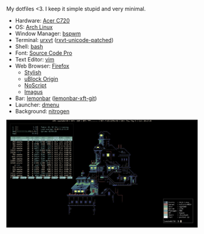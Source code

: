 My dotfiles <3. I keep it simple stupid and very minimal.

* Hardware: [Acer C720](http://a.co/b6lg7tR)
* OS: [Arch Linux](https://www.archlinux.org/)
* Window Manager: [bspwm](https://github.com/baskerville/bspwm)
* Terminal: [urxvt](https://wiki.archlinux.org/index.php/Rxvt-unicode) ([rxvt-unicode-patched](https://aur.archlinux.org/packages/rxvt-unicode-patched/))
* Shell: [bash](https://www.gnu.org/software/bash/)
* Font: [Source Code Pro](https://github.com/adobe-fonts/source-code-pro)
* Text Editor: [vim](https://www.vim.org/)
* Web Browser: [Firefox](https://www.mozilla.org/en-US/firefox/new/)
    * [Stylish](https://addons.mozilla.org/en-US/firefox/addon/stylish/)
    * [uBlock Origin](https://addons.mozilla.org/en-US/firefox/addon/ublock-origin/)
    * [NoScript](https://addons.mozilla.org/en-US/firefox/addon/noscript/)
    * [Imagus](https://addons.mozilla.org/en-US/firefox/addon/imagus/)
* Bar: [lemonbar](https://github.com/LemonBoy/bar) ([lemonbar-xft-git](https://aur.archlinux.org/packages/lemonbar-xft-git/))
* Launcher: [dmenu](https://wiki.archlinux.org/index.php/Dmenu)
* Background: [nitrogen](https://wiki.archlinux.org/index.php/Nitrogen)

![scrot](scrot.png)
